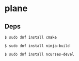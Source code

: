 # plane

## Deps

```
$ sudo dnf install cmake
```

```
$ sudo dnf install ninja-build
```

```
$ sudo dnf install ncurses-devel
```
